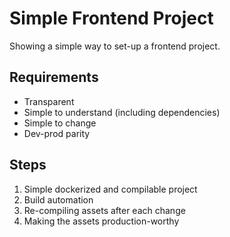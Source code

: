 # Simple Frontend Project

Showing a simple way to set-up a frontend project.

## Requirements

* Transparent
* Simple to understand (including dependencies)
* Simple to change
* Dev-prod parity

## Steps

1) Simple dockerized and compilable project
2) Build automation
3) Re-compiling assets after each change
4) Making the assets production-worthy
